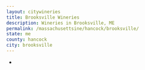 ```yaml
---
layout: citywineries
title: Brooksville Wineries
description: Wineries in Brooksville, ME
permalink: /massachusettsine/hancock/brooksville/
state: me
county: hancock
city: brooksville
---
```

-
